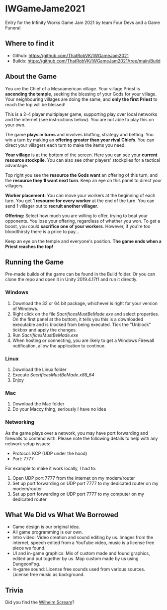 # IWGameJame2021
Entry for the Infinity Works Game Jam 2021 by team Four Devs and a Game Funeral

## Where to find it
- Github: https://github.com/ThatRobVK/IWGameJam2021
- Builds: https://github.com/ThatRobVK/IWGameJam2021/tree/main/Build

## About the Game
You are the Chief of a Mesoamerican village. Your village Priest is __ascending the temple__, seeking the blessing of your Gods for your village. Your neighbouring villages are doing the same, and __only the first Priest__ to reach the top will be blessed!

This is a 2-4 player multiplayer game, supporting play over local networks and the internet (see instructions below). You are not able to play this on your own.

The game __plays in turns__ and involves bluffing, strategy and betting. You win a turn by making an __offering greater than your rival Chiefs__. You can direct your villagers each turn to make the items you need.

__Your village__ is at the bottom of the screen. Here you can see your __current resource stockpile__. You can also see other players' stockpiles for a tactical advantage.

Top right you see the __resource the Gods want__ an offering of this turn, and the __resource they'll want next turn__. Keep an eye on this panel to direct your villagers.

__Worker placement:__ You can move your workers at the beginning of each turn. 
You get __1 resource for every worker__ at the end of the turn. You can send 1 villager out to __recruit another villager__.

__Offering:__ Select how much you are willing to offer, trying to beat your opponents. You lose your offering, regardless of whether you won. To get a boost, you could __sacrifice one of your workers__. However, if you're too bloodthirsty there is a price to pay...

Keep an eye on the temple and everyone's position. __The game ends when a Priest reaches the top!__

## Running the Game
Pre-made builds of the game can be found in the Build folder. Or you can clone the repo and open it in Unity 2019.4.17f1 and run it directly.
### Windows
1. Download the 32 or 64 bit package, whichever is right for your version of Windows.
2. Right click on the file _SacrificesMustBeMade.exe_ and select properties. On the first panel at the bottom, it tells you this is a downloaded executable and is blocked from being executed. Tick the "Unblock" tickbox and apply the changes.
3. Run _SacrificesMustBeMade.exe_
4. When hosting or connecting, you are likely to get a Windows Firewall notification, allow the application to continue.
### Linux
1. Download the Linux folder
2. Execute _SacrificesMustBeMade.x86_64_
3. Enjoy
### Mac
1. Download the Mac folder
2. Do your Maccy thing, seriously I have no idea

### Networking
As the game plays over a network, you may have port forwarding and firewalls to contend with. Please note the following details to help with any network setup issues:
- Protocol: KCP (UDP under the hood)
- Port: 7777

For example to make it work locally, I had to:
1. Open UDP port 7777 from the internet on my modem/router
2. Set up port forwarding on UDP port 7777 to my dedicated router on my modem/router
3. Set up port forwarding on UDP port 7777 to my computer on my dedicated router

## What We Did vs What We Borrowed
- Game design is our original idea.
- All game programming is our own.
- Intro video: Video creation and sound editing by us. Images from the internet, speech edited from a YouTube video, music is a license free piece we found.
- UI and in-game graphics: Mix of custom made and found graphics, edited and put together by us. Map custom made by us using DungeonFog.
- In-game sound: License free sounds used from various sources. License free music as background.

## Trivia
Did you find the [Wilhelm Scream](https://en.wikipedia.org/wiki/Wilhelm_scream)?
